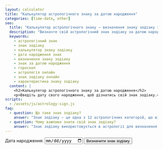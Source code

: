 ```yaml
---
layout: calculator
title: "Калькулятор астрологічного знаку за датою народження"
categories: [time-date, other]
seo:
  title: "Калькулятор астрологічного знаку — визначення знаку зодіаку за датою народження"
  description: "Визначте свій астрологічний знак зодіаку за датою народження онлайн. Швидкий та зручний калькулятор з описом."
  keywords:
    - астрологічний знак
    - знак зодіаку
    - калькулятор знаку зодіаку
    - дата народження знак
    - визначення знаку зодіаку
    - знак за датою народження
    - гороскоп
    - астрологія онлайн
    - знак зодіаку онлайн
    - характеристика знаку зодіаку
  content: |
    <h2>Калькулятор астрологічного знаку за датою народження</h2>
    <p>Введіть дату свого народження, щоб дізнатись свій знак зодіаку.</p>
scripts:
  - /assets/js/astrology-sign.js
faq:
  - question: Що таке знак зодіаку?
    answer: "Знак зодіаку — це одна з 12 астрологічних категорій, що відповідають розташуванню Сонця у момент народження."
  - question: Чому важливо знати свій знак зодіаку?
    answer: "Знак зодіаку використовується в астрології для визначення особистісних рис, сумісності та прогнозів."
---
```


<form id="astrology-sign-form" autocomplete="off">
  <label>
    Дата народження:
    <input type="date" id="birthdate" required>
  </label>
  <button type="submit">Визначити знак зодіаку</button>
</form>
<div id="astrology-sign-result" class="result"></div>
